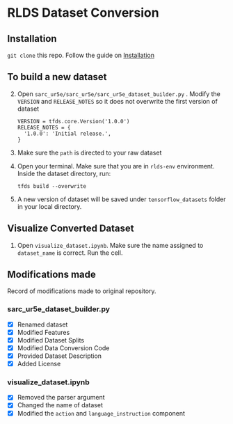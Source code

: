 # RLDS Dataset Conversion

## Installation
```git clone``` this repo.
Follow the guide on [Installation](https://github.com/kpertsch/rlds_dataset_builder/tree/main?tab=readme-ov-file#installation)

## To build a new dataset

2. Open ```sarc_ur5e/sarc_ur5e/sarc_ur5e_dataset_builder.py``` . Modify the ```VERSION``` and ```RELEASE_NOTES``` so it does not overwrite the first version of dataset
    ```
    VERSION = tfds.core.Version('1.0.0') 
    RELEASE_NOTES = {
      '1.0.0': 'Initial release.',
    }
   ```
3. Make sure the ```path``` is directed to your raw dataset
4. Open your terminal. Make sure that you are in ```rlds-env``` environment. Inside the dataset directory, run:
   
   ```
   tfds build --overwrite
   ```
   
5. A new version of dataset will be saved under ```tensorflow_datasets``` folder in your local directory.

## Visualize Converted Dataset

1. Open ```visualize_dataset.ipynb```. Make sure the name assigned to ```dataset_name``` is correct. Run the cell.
   
## Modifications made
Record of modifications made to original repository.

### sarc_ur5e_dataset_builder.py
- [x] Renamed dataset
- [x] Modified Features
- [x] Modified Dataset Splits
- [x] Modified Data Conversion Code
- [x] Provided Dataset Description
- [x] Added License

### visualize_dataset.ipynb
- [x] Removed the parser argument
- [x] Changed the name of dataset
- [x] Modified the ```action``` and ```language_instruction``` component

